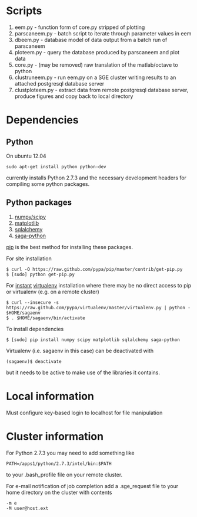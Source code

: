 # Scripts
1. eem.py - function form of core.py stripped of plotting
1. parscaneem.py - batch script to iterate through parameter values in eem
1. dbeem.py - database model of data output from a batch run of parscaneem
1. ploteem.py - query the database produced by parscaneem and plot data
1. core.py - (may be removed) raw translation of the matlab/octave to python
1. clustruneem.py - run eem.py on a SGE cluster writing results to an attached postgresql database server
1. clustploteem.py - extract data from remote postgresql database server, produce figures and copy back to local directory

# Dependencies
## Python
On ubuntu 12.04

    sudo apt-get install python python-dev

currently installs Python 2.7.3 and the necessary development headers for compiling some python packages.

## Python packages
1. [numpy/scipy](http://docs.scipy.org/doc/)
1. [matplotlib](http://matplotlib.org/contents.html)
1. [sqlalchemy](http://docs.sqlalchemy.org/en/rel_0_8/)
1. [saga-python](http://saga-project.github.io/saga-python/)

[pip](http://www.pip-installer.org/en/latest/installing.html#using-get-pip) is the best method for installing these packages.

For site installation
    
    $ curl -O https://raw.github.com/pypa/pip/master/contrib/get-pip.py
    $ [sudo] python get-pip.py

For [instant](http://saga-project.github.io/saga-python/doc/usage/install.html#using-virtualenv) [virtualenv](http://www.virtualenv.org/) installation where there may be no direct access to pip or virtualenv (e.g. on a remote cluster)
    
    $ curl --insecure -s https://raw.github.com/pypa/virtualenv/master/virtualenv.py | python - $HOME/sagaenv
    $ . $HOME/sagaenv/bin/activate

To install dependencies

    $ [sudo] pip install numpy scipy matplotlib sqlalchemy saga-python

Virtualenv (i.e. sagaenv in this case) can be deactivated with

    (sagaenv)$ deactivate

but it needs to be active to make use of the libraries it contains.

# Local information

Must configure key-based login to localhost for file manipulation

# Cluster information

For Python 2.7.3 you may need to add something like
  
    PATH=/apps1/python/2.7.3/intel/bin:$PATH

to your .bash_profile file on your remote cluster.

For e-mail notification of job completion add a .sge_request file to your home directory on the cluster with contents
    
    -m e
	-M user@host.ext